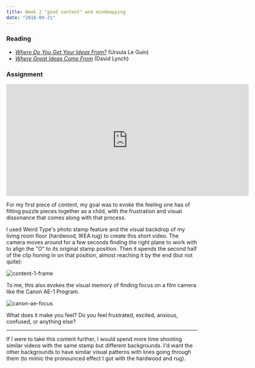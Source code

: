 ```yaml
---
title: Week 2 "good content" and mindmapping
date: "2018-09-21"
---
```


### Reading

-   [_Where Do You Get Your Ideas From?_](http://richardcolby.net/writ2000/wp-content/uploads/2017/09/le-guin-1989-where-do-ideas-come-from-OCR.pdf) (Ursula Le Guin)
-   [_Where Great Ideas Come From_](https://vimeo.com/182093266) (David Lynch)

<!-- ### Notes, responses -->

### Assignment

<iframe src="https://player.vimeo.com/video/291593464" width="640" height="295" frameborder="0" webkitallowfullscreen mozallowfullscreen allowfullscreen></iframe>
<!-- <video src="content-1.webm" controls muted width="880" height="420"></video> -->

For my first piece of content, my goal was to evoke the feeling one has of fitting puzzle pieces together as a child, with the frustration and visual dissonance that comes along with that process.

I used Weird Type's photo stamp feature and the visual backdrop of my living room floor (hardwood, IKEA rug) to create this short video. The camera moves around for a few seconds finding the right plane to work with to align the "O" to its original stamp position. Then it spends the second half of the clip honing in on that position, almost reaching it by the end (but not quite):

![content-1-frame](content-1-frame.png)

To me, this also evokes the visual memory of finding focus on a film camera like the Canon AE-1 Program.

![canon-ae-focus](canon-ae-focus.jpg)

What does it make you feel? Do you feel frustrated, excited, anxious, confused, or anything else?

---

If I were to take this content further, I would spend more time shooting similar videos with the same stamp but different backgrounds. I'd want the other backgrounds to have similar visual patterns with lines going through them (to mimic the pronounced effect I got with the hardwood and rug).
